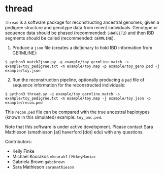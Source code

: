 # thread

`thread` is a software package for reconstructing ancestral genomes, given a
pedigree structure and genotype data from recent individuals. Genotype or
sequence data should be phased (recommended: `SHAPEIT2`) and then IBD segments
should be called (recommended: `GERMLINE`).

1) Produce a `json` file (creates a dictionary to hold IBD information from GERMLINE):

```
$ python3 match2json.py -g example/toy_germline.match -s example/toy_pedigree.txt -m example/toy.map -p example/toy_geno.ped -j example/toy.json
```

2) Run the reconstruction pipeline, optionally producing a `ped` file of sequence information
for the reconstructed individuals:

```
$ python3 thread.py -g example/toy_germline.match -s example/toy_pedigree.txt -m example/toy.map -j example/toy.json -p example/recon.ped
```

This `recon.ped` file can be compared with the true ancestral haplotypes (known in
    this simulated) example: `toy_anc.ped`.

Note that this software is under active development. Please contact Sara
Mathieson (smathieson [at] haverford [dot] edu) with any questions.


Contributors:

* Kelly Finke
* Michael Kourakos `mkourak1` / `MikeyManiac` 
* Gabriela Brown `gabcbrown`
* Sara Mathieson `saramathieson`
